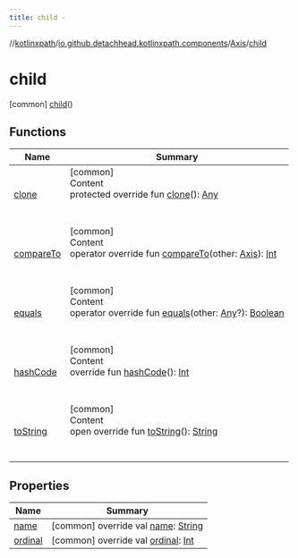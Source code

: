 ```yaml
---
title: child -
---
```

//[kotlinxpath](../../../index.md)/[io.github.detachhead.kotlinxpath.components](../../index.md)/[Axis](../index.md)/[child](index.md)



# child  
 [common] [child](index.md)()  
  
   


## Functions  
  
|  Name|  Summary| 
|---|---|
| [clone](../following-sibling/index.md#kotlin/Enum/clone/#/PointingToDeclaration/)| [common]  <br>Content  <br>protected override fun [clone](../following-sibling/index.md#kotlin/Enum/clone/#/PointingToDeclaration/)(): [Any](https://kotlinlang.org/api/latest/jvm/stdlib/kotlin/-any/index.html)  <br><br><br>
| [compareTo](../following-sibling/index.md#kotlin/Enum/compareTo/#io.github.detachhead.kotlinxpath.components.Axis/PointingToDeclaration/)| [common]  <br>Content  <br>operator override fun [compareTo](../following-sibling/index.md#kotlin/Enum/compareTo/#io.github.detachhead.kotlinxpath.components.Axis/PointingToDeclaration/)(other: [Axis](../index.md)): [Int](https://kotlinlang.org/api/latest/jvm/stdlib/kotlin/-int/index.html)  <br><br><br>
| [equals](../following-sibling/index.md#kotlin/Enum/equals/#kotlin.Any?/PointingToDeclaration/)| [common]  <br>Content  <br>operator override fun [equals](../following-sibling/index.md#kotlin/Enum/equals/#kotlin.Any?/PointingToDeclaration/)(other: [Any](https://kotlinlang.org/api/latest/jvm/stdlib/kotlin/-any/index.html)?): [Boolean](https://kotlinlang.org/api/latest/jvm/stdlib/kotlin/-boolean/index.html)  <br><br><br>
| [hashCode](../following-sibling/index.md#kotlin/Enum/hashCode/#/PointingToDeclaration/)| [common]  <br>Content  <br>override fun [hashCode](../following-sibling/index.md#kotlin/Enum/hashCode/#/PointingToDeclaration/)(): [Int](https://kotlinlang.org/api/latest/jvm/stdlib/kotlin/-int/index.html)  <br><br><br>
| [toString](../following-sibling/index.md#kotlin/Enum/toString/#/PointingToDeclaration/)| [common]  <br>Content  <br>open override fun [toString](../following-sibling/index.md#kotlin/Enum/toString/#/PointingToDeclaration/)(): [String](https://kotlinlang.org/api/latest/jvm/stdlib/kotlin/-string/index.html)  <br><br><br>


## Properties  
  
|  Name|  Summary| 
|---|---|
| [name](index.md#io.github.detachhead.kotlinxpath.components/Axis.child/name/#/PointingToDeclaration/)|  [common] override val [name](index.md#io.github.detachhead.kotlinxpath.components/Axis.child/name/#/PointingToDeclaration/): [String](https://kotlinlang.org/api/latest/jvm/stdlib/kotlin/-string/index.html)   <br>
| [ordinal](index.md#io.github.detachhead.kotlinxpath.components/Axis.child/ordinal/#/PointingToDeclaration/)|  [common] override val [ordinal](index.md#io.github.detachhead.kotlinxpath.components/Axis.child/ordinal/#/PointingToDeclaration/): [Int](https://kotlinlang.org/api/latest/jvm/stdlib/kotlin/-int/index.html)   <br>


